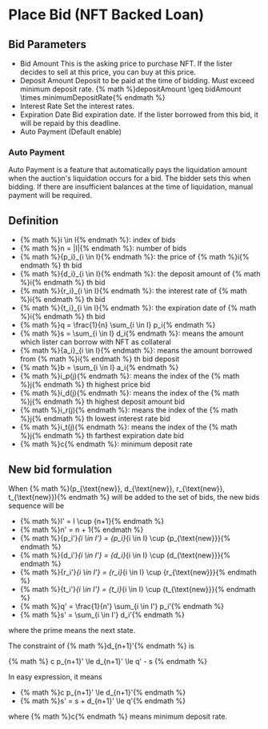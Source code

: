 # Place Bid (NFT Backed Loan)

## Bid Parameters

- Bid Amount
  This is the asking price to purchase NFT. If the lister decides to sell at this price, you can buy at this price.
- Deposit Amount
  Deposit to be paid at the time of bidding. Must exceed minimum deposit rate.
  {% math %}depositAmount \geq bidAmount \times minimumDepositRate{% endmath %}
- Interest Rate
  Set the interest rates.
- Expiration Date
  Bid expiration date. If the lister borrowed from this bid, it will be repaid by this deadline.
- Auto Payment (Default enable)

### Auto Payment

Auto Payment is a feature that automatically pays the liquidation amount when the auction's liquidation occurs for a bid.
The bidder sets this when bidding.
If there are insufficient balances at the time of liquidation, manual payment will be required.

## Definition

- {% math %}i \in I{% endmath %}: index of bids
- {% math %}n = |I|{% endmath %}: number of bids
- {% math %}\{p_i\}_{i \in I}{% endmath %}: the price of {% math %}i{% endmath %} th bid
- {% math %}\{d_i\}_{i \in I}{% endmath %}: the deposit amount of {% math %}i{% endmath %} th bid
- {% math %}\{r_i\}_{i \in I}{% endmath %}: the interest rate of {% math %}i{% endmath %} th bid
- {% math %}\{t_i\}_{i \in I}{% endmath %}: the expiration date of {% math %}i{% endmath %} th bid
- {% math %}q = \frac{1}{n} \sum_{i \in I} p_i{% endmath %}
- {% math %}s = \sum_{i \in I} d_i{% endmath %}: means the amount which lister can borrow with NFT as collateral
- {% math %}\{a_i\}_{i \in I}{% endmath %}: means the amount borrowed from {% math %}i{% endmath %} th bid deposit
- {% math %}b = \sum_{i \in I} a_i{% endmath %}
- {% math %}i_p(j){% endmath %}: means the index of the {% math %}j{% endmath %} th highest price bid
- {% math %}i_d(j){% endmath %}: means the index of the {% math %}j{% endmath %} th highest deposit amount bid
- {% math %}i_r(j){% endmath %}: means the index of the {% math %}j{% endmath %} th lowest interest rate bid
- {% math %}i_t(j){% endmath %}: means the index of the {% math %}j{% endmath %} th farthest expiration date bid
- {% math %}c{% endmath %}: minimum deposit rate

## New bid formulation

When {% math %}(p_{\text{new}}, d_{\text{new}}, r_{\text{new}}, t_{\text{new}}){% endmath %} will be added to the set of bids, the new bids sequence will be

- {% math %}I' = I \cup \{n+1\}{% endmath %}
- {% math %}n' = n + 1{% endmath %}
- {% math %}\{p_i'\}_{i \in I'} = \{p_i\}_{i \in I} \cup \{p_{\text{new}}\}{% endmath %}
- {% math %}\{d_i'\}_{i \in I'} = \{d_i\}_{i \in I} \cup \{d_{\text{new}}\}{% endmath %}
- {% math %}\{r_i'\}_{i \in I'} = \{r_i\}_{i \in I} \cup \{r_{\text{new}}\}{% endmath %}
- {% math %}\{t_i'\}_{i \in I'} = \{t_i\}_{i \in I} \cup \{t_{\text{new}}\}{% endmath %}
- {% math %}q' = \frac{1}{n'} \sum_{i \in I'} p_i'{% endmath %}
- {% math %}s' = \sum_{i \in I'} d_i'{% endmath %}

where the prime means the next state.

The constraint of {% math %}d_{n+1}'{% endmath %} is

{% math %}
  c p_{n+1}' \le d_{n+1}' \le q' - s
{% endmath %}

In easy expression, it means

- {% math %}c p_{n+1}' \le d_{n+1}'{% endmath %}
- {% math %}s' = s + d_{n+1}' \le q'{% endmath %}

where {% math %}c{% endmath %} means minimum deposit rate.
